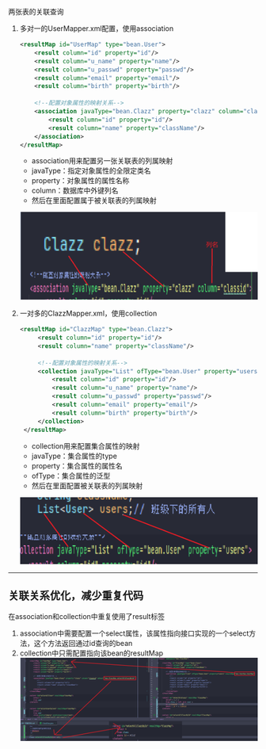 两张表的关联查询

1. 多对一的UserMapper.xml配置，使用association
    ```xml
   <resultMap id="UserMap" type="bean.User">
        <result column="id" property="id"/>
        <result column="u_name" property="name"/>
        <result column="u_passwd" property="passwd"/>
        <result column="email" property="email"/>
        <result column="birth" property="birth"/>

        <!--配置对象属性的映射关系-->
        <association javaType="bean.Clazz" property="clazz" column="classid">
            <result column="id" property="id"/>
            <result column="name" property="className"/>
        </association>
    </resultMap>
    ```
    - association用来配置另一张关联表的列属映射
    - javaType：指定对象属性的全限定类名
    - property：对象属性的属性名称
    - column：数据库中外键列名
    - 然后在里面配置属于被关联表的列属映射

   ![img.png](img/association标签的属性值对应关系.png)
2. 一对多的ClazzMapper.xml，使用collection
   ```xml
   <resultMap id="ClazzMap" type="bean.Clazz">
        <result column="id" property="id"/>
        <result column="name" property="className"/>

        <!--配置对象属性的映射关系-->
        <collection javaType="List" ofType="bean.User" property="users">
            <result column="id" property="id"/>
            <result column="u_name" property="name"/>
            <result column="u_passwd" property="passwd"/>
            <result column="email" property="email"/>
            <result column="birth" property="birth"/>
        </collection>
    </resultMap>
   ```
    - collection用来配置集合属性的映射
    - javaType：集合属性的type
    - property：集合属性的属性名
    - ofType：集合属性的泛型
    - 然后在里面配置被关联表的列属映射

   ![img.png](img/collection标签的属性值对应关系.png)
                                     

<hr>

关联关系优化，减少重复代码
-
在association和collection中重复使用了result标签

1. association中需要配置一个select属性，该属性指向接口实现的一个select方法，这个方法返回通过id查询的bean
2. collection中只需配置指向该bean的resultMap
![优化关联关系.png](img/优化关联关系.png)